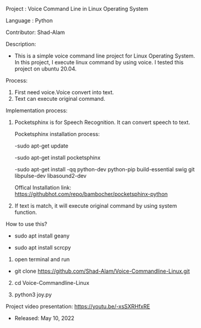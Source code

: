 Project    : Voice Command Line in Linux Operating System

Language   : Python

Contributor: Shad-Alam

Description:

- This is a simple voice command line project for Linux Operating System. In this project, I execute linux command by using voice. I tested this project on ubuntu 20.04.

Process:
1. First need voice.Voice convert into text.
2. Text can execute original command.

Implementation process:
1. Pocketsphinx is for Speech Recognition. It can convert speech to text.

   Pocketsphinx installation process:
   	
	-sudo apt-get update
	
	-sudo apt-get install pocketsphinx
	
	-sudo apt-get install -qq python-dev python-pip build-essential swig git libpulse-dev libasound2-dev
   
   Offical Installation link: https://githubhot.com/repo/bambocher/pocketsphinx-python 
2. If text is match, it will execute original command by using system function.

How to use this?

- sudo apt install geany

- sudo apt install scrcpy

1. open terminal and run
  - git clone https://github.com/Shad-Alam/Voice-Commandline-Linux.git
  
2. cd Voice-Commandline-Linux

3. python3 joy.py

Project video presentation: https://youtu.be/-xsSXRHfxRE

* Released: May 10, 2022
